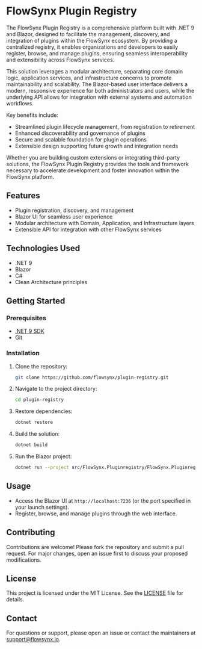 # FlowSynx Plugin Registry

The FlowSynx Plugin Registry is a comprehensive platform built with .NET 9 and Blazor, designed to facilitate the management, discovery, and integration of plugins within the FlowSynx ecosystem. By providing a centralized registry, it enables organizations and developers to easily register, browse, and manage plugins, ensuring seamless interoperability and extensibility across FlowSynx services.

This solution leverages a modular architecture, separating core domain logic, application services, and infrastructure concerns to promote maintainability and scalability. The Blazor-based user interface delivers a modern, responsive experience for both administrators and users, while the underlying API allows for integration with external systems and automation workflows.

Key benefits include:
- Streamlined plugin lifecycle management, from registration to retirement
- Enhanced discoverability and governance of plugins
- Secure and scalable foundation for plugin operations
- Extensible design supporting future growth and integration needs

Whether you are building custom extensions or integrating third-party solutions, the FlowSynx Plugin Registry provides the tools and framework necessary to accelerate development and foster innovation within the FlowSynx platform.

## Features
- Plugin registration, discovery, and management
- Blazor UI for seamless user experience
- Modular architecture with Domain, Application, and Infrastructure layers
- Extensible API for integration with other FlowSynx services

## Technologies Used
- .NET 9
- Blazor
- C#
- Clean Architecture principles

## Getting Started

### Prerequisites
- [.NET 9 SDK](https://dotnet.microsoft.com/download/dotnet/9.0)
- Git

### Installation
1. Clone the repository:
   ```bash
   git clone https://github.com/flowsynx/plugin-registry.git
   ```
2. Navigate to the project directory:
   ```bash
   cd plugin-registry
   ```
3. Restore dependencies:
   ```bash
   dotnet restore
   ```
4. Build the solution:
   ```bash
   dotnet build
   ```
5. Run the Blazor project:
   ```bash
   dotnet run --project src/FlowSynx.Pluginregistry/FlowSynx.Pluginregistry.csproj
   ```

## Usage
- Access the Blazor UI at `http://localhost:7236` (or the port specified in your launch settings).
- Register, browse, and manage plugins through the web interface.

## Contributing
Contributions are welcome! Please fork the repository and submit a pull request. For major changes, open an issue first to discuss your proposed modifications.

## License
This project is licensed under the MIT License. See the [LICENSE](LICENSE) file for details.

## Contact
For questions or support, please open an issue or contact the maintainers at [support@flowsynx.io](mailto:support@flowsynx.io).